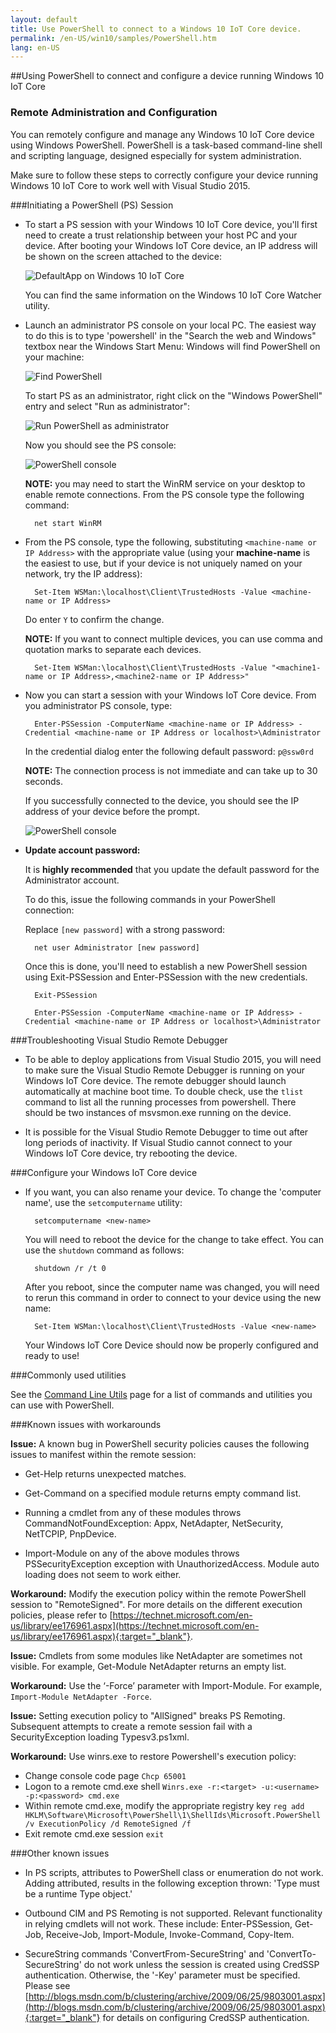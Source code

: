 ```yaml
---
layout: default
title: Use PowerShell to connect to a Windows 10 IoT Core device.
permalink: /en-US/win10/samples/PowerShell.htm
lang: en-US
---
```


##Using PowerShell to connect and configure a device running Windows 10 IoT Core

### Remote Administration and Configuration
You can remotely configure and manage any Windows 10 IoT Core device using Windows PowerShell. PowerShell is a task-based command-line shell and scripting language, designed especially for system administration.

Make sure to follow these steps to correctly configure your device running Windows 10 IoT Core to work well with Visual Studio 2015.

###Initiating a PowerShell (PS) Session
* To start a PS session with your Windows 10 IoT Core device, you'll first need to create a trust relationship between your host PC and your device. After booting your Windows IoT Core device, an IP address will be shown on the screen attached to the device:

    ![DefaultApp on Windows 10 IoT Core]({{site.baseurl}}/Resources/images/DefaultApp.png)

    You can find the same information on the Windows 10 IoT Core Watcher utility.

* Launch an administrator PS console on your local PC. The easiest way to do this is to type 'powershell' in the "Search the web and Windows" textbox near the Windows Start Menu: Windows will find PowerShell on your machine:

    ![Find PowerShell]({{site.baseurl}}/Resources/images/powershell/start-ps.png)

    To start PS as an administrator, right click on the "Windows PowerShell" entry and select "Run as administrator":

    ![Run PowerShell as administrator]({{site.baseurl}}/Resources/images/powershell/start-ps2.png)

    Now you should see the PS console:

    ![PowerShell console]({{site.baseurl}}/Resources/images/powershell/ps.PNG)

	**NOTE:** you may need to start the WinRM service on your desktop to enable remote connections. From the PS console type the following command:

        net start WinRM

* From the PS console, type the following, substituting `<machine-name or IP Address>` with the appropriate value (using your **machine-name** is the easiest to use, but if your device is not uniquely named on your network, try the IP address):

        Set-Item WSMan:\localhost\Client\TrustedHosts -Value <machine-name or IP Address>

    Do enter `Y` to confirm the change.

	**NOTE:** If you want to connect multiple devices, you can use comma and quotation marks to separate each devices.
        
        Set-Item WSMan:\localhost\Client\TrustedHosts -Value "<machine1-name or IP Address>,<machine2-name or IP Address>"
	
* Now you can start a session with your Windows IoT Core device. From you administrator PS console, type:

        Enter-PSSession -ComputerName <machine-name or IP Address> -Credential <machine-name or IP Address or localhost>\Administrator

    In the credential dialog enter the following default password: `p@ssw0rd`
    
  **NOTE:** The connection process is not immediate and can take up to 30 seconds.

    If you successfully connected to the device, you should see the IP address of your device before the prompt.

    ![PowerShell console]({{site.baseurl}}/Resources/images/powershell/ps_device.png)

* **Update account password:**

	It is **highly recommended** that you update the default password for the Administrator account.

    To do this, issue the following commands in your PowerShell connection:

    Replace `[new password]` with a strong password:

        net user Administrator [new password]
        
    Once this is done, you'll need to establish a new PowerShell session using Exit-PSSession and Enter-PSSession with the new credentials.
    
    	Exit-PSSession
    	
    	Enter-PSSession -ComputerName <machine-name or IP Address> -Credential <machine-name or IP Address or localhost>\Administrator

###Troubleshooting Visual Studio Remote Debugger

* To be able to deploy applications from Visual Studio 2015, you will need to make sure the Visual Studio Remote Debugger is running on your Windows IoT Core device. The remote debugger should launch automatically at machine boot time. To double check, use the `tlist` command to list all the running processes from powershell. There should be two instances of msvsmon.exe running on the device.

* It is possible for the Visual Studio Remote Debugger to time out after long periods of inactivity.  If Visual Studio cannot connect to your Windows IoT Core device, try rebooting the device.

###Configure your Windows IoT Core device

* If you want, you can also rename your device. To change the 'computer name', use the `setcomputername` utility:

        setcomputername <new-name>

    You will need to reboot the device for the change to take effect. You can use the `shutdown` command as follows:

        shutdown /r /t 0

    After you reboot, since the computer name was changed, you will need to rerun this command in order to connect to your device using the new name:

        Set-Item WSMan:\localhost\Client\TrustedHosts -Value <new-name>
        
    Your Windows IoT Core Device should now be properly configured and ready to use!

###Commonly used utilities

See the [Command Line Utils]({{site.baseurl}}/{{page.lang}}/win10/tools/CommandLineUtils.htm) page for a list of commands and utilities you can use with PowerShell.

###Known issues with workarounds

**Issue:** A known bug in PowerShell security policies causes the following issues to manifest within the remote session:

* Get-Help returns unexpected matches.

* Get-Command on a specified module returns empty command list.

* Running a cmdlet from any of these modules throws CommandNotFoundException: Appx, NetAdapter, NetSecurity, NetTCPIP, PnpDevice.

* Import-Module on any of the above modules throws PSSecurityException exception with UnauthorizedAccess. Module auto loading does not seem to work either.

**Workaround:** Modify the execution policy within the remote PowerShell session to "RemoteSigned". For more details on the different execution policies, please refer to [https://technet.microsoft.com/en-us/library/ee176961.aspx](https://technet.microsoft.com/en-us/library/ee176961.aspx){:target="_blank"}.

**Issue:** Cmdlets from some modules like NetAdapter are sometimes not visible. For example, Get-Module NetAdapter returns an empty list. 

**Workaround:** Use the ‘-Force’ parameter with Import-Module. For example, `Import-Module NetAdapter -Force`.

**Issue:** Setting execution policy to "AllSigned" breaks PS Remoting. Subsequent attempts to create a remote session fail with a SecurityException loading Typesv3.ps1xml. 

**Workaround:** Use winrs.exe to restore Powershell's execution policy:

* Change console code page `Chcp 65001`
* Logon to a remote cmd.exe shell `Winrs.exe -r:<target> -u:<username> -p:<password> cmd.exe`
* Within remote cmd.exe, modify the appropriate registry key `reg add HKLM\Software\Microsoft\PowerShell\1\ShellIds\Microsoft.PowerShell /v ExecutionPolicy /d RemoteSigned /f`
* Exit remote cmd.exe session `exit`

###Other known issues

* In PS scripts, attributes  to PowerShell class or enumeration do not work. Adding attributed, results in the following exception thrown: 'Type must be a runtime Type object.'

* Outbound CIM and PS Remoting is not supported. Relevant functionality in relying cmdlets will not work. These include: Enter-PSSession, Get-Job, Receive-Job, Import-Module, Invoke-Command, Copy-Item.

* SecureString commands 'ConvertFrom-SecureString' and 'ConvertTo-SecureString' do not work unless the session is created using CredSSP authentication. Otherwise, the '-Key' parameter must be specified. Please see [http://blogs.msdn.com/b/clustering/archive/2009/06/25/9803001.aspx](http://blogs.msdn.com/b/clustering/archive/2009/06/25/9803001.aspx){:target="_blank"} for details on configuring CredSSP authentication.
